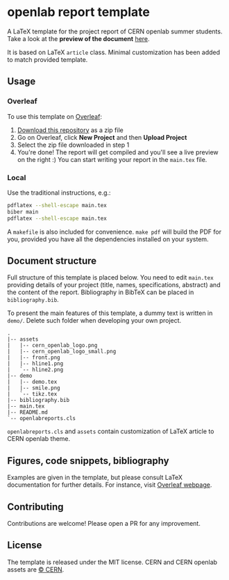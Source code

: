 # openlab report template

A LaTeX template for the project report of CERN openlab summer students. Take a look at the **preview of the document** [here](preview.pdf).

It is based on LaTeX `article` class. Minimal customization has been added to match provided template.

## Usage

### Overleaf

To use this template on [Overleaf](https://www.overleaf.com):

1. [Download this repository](https://github.com/avivace/openlab-report-template/archive/refs/heads/main.zip) as a zip file
2. Go on Overleaf, click **New Project** and then **Upload Project**
3. Select the zip file downloaded in step 1
4. You're done! The report will get compiled and you'll see a live preview on the right :) You can start writing your report in the `main.tex` file.

### Local

Use the traditional instructions, e.g.:

```bash
pdflatex --shell-escape main.tex
biber main
pdflatex --shell-escape main.tex
```

A `makefile` is also included for convenience. `make pdf` will build the PDF for you, provided you have all the dependencies installed on your system.

## Document structure

Full structure of this template is placed below. You need to edit `main.tex` providing details of your project (title, names, specifications, abstract) and the content of the report. Bibliography in BibTeX can be placed in `bibliography.bib`.

To present the main features of this template, a dummy text is written in `demo/`. Delete such folder when developing your own project.

```
.
|-- assets
|   |-- cern_openlab_logo.png
|   |-- cern_openlab_logo_small.png
|   |-- front.png
|   |-- hline1.png
|   `-- hline2.png
|-- demo
|   |-- demo.tex
|   |-- smile.png
|   `-- tikz.tex
|-- bibliography.bib
|-- main.tex
|-- README.md
`-- openlabreports.cls
```

`openlabreports.cls` and `assets` contain customization of LaTeX article to CERN openlab theme.


## Figures, code snippets, bibliography

Examples are given in the template, but please consult LaTeX documentation for further details. For instance, visit [Overleaf webpage](https://www.overleaf.com/learn/latex/Creating_a_document_in_LaTeX).

## Contributing

Contributions are welcome! Please open a PR for any improvement.

## License

The template is released under the MIT license. CERN and CERN openlab assets are [© CERN](https://copyright.web.cern.ch/). 
